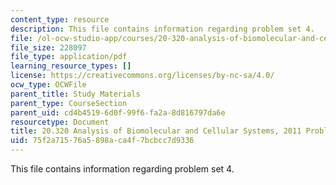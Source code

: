 ```yaml
---
content_type: resource
description: This file contains information regarding problem set 4.
file: /ol-ocw-studio-app/courses/20-320-analysis-of-biomolecular-and-cellular-systems-fall-2012/75f2a71576a5898aca4f7bcbcc7d9336_MIT20_320F12_2011_PS4.pdf
file_size: 228097
file_type: application/pdf
learning_resource_types: []
license: https://creativecommons.org/licenses/by-nc-sa/4.0/
ocw_type: OCWFile
parent_title: Study Materials
parent_type: CourseSection
parent_uid: cd4b4519-6d0f-99f6-fa2a-8d816797da6e
resourcetype: Document
title: 20.320 Analysis of Biomolecular and Cellular Systems, 2011 Problem Set 4
uid: 75f2a715-76a5-898a-ca4f-7bcbcc7d9336
---
```

This file contains information regarding problem set 4.
